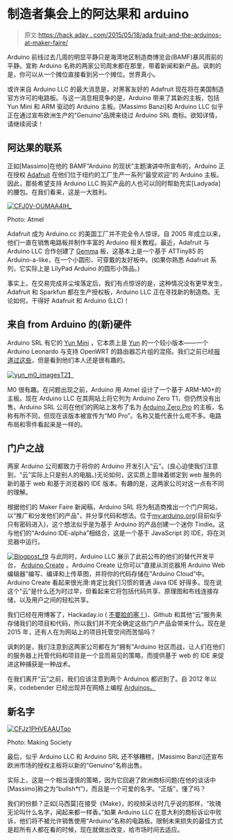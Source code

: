 # 制造者集会上的阿达果和 arduino

> 原文:[https://hack aday . com/2015/05/18/ada fruit-and-the-arduinos-at-maker-faire/](https://hackaday.com/2015/05/18/adafruit-and-the-arduinos-at-maker-faire/)

Arduino 前线过去几周的明显平静只是海湾地区制造商博览会(BAMF)暴风雨前的平静。宣称 Arduino 名称的两家公司周末都在那里，带着新闻和新产品。讽刺的是，你可以从一个摊位直接看到另一个摊位。世界真小。

或许来自 Arduino LLC 的最大消息是，对黑客友好的 Adafruit 现在将在美国制造官方许可的电路板。与这一消息相竞争的是，Arduino 带来了其新的主板，包括 Yun Mini 和 ARM 驱动的 Arduino 主板。[Massimo Banzi]和 Arduino LLC 似乎正在通过宣布欧洲生产的“Genuino”品牌来绕过 Arduino SRL 商标。欲知详情，请继续阅读！

## 阿达果的联系

正如[Massimo]在他的 BAMF“Arduino 的现状”主题演讲中所宣布的，Arduino 正在授权 [Adafruit](http://www.adafruit.com) 在他们位于纽约的工厂生产一系列“最受欢迎”的 Arduino 主板。因此，那些希望支持 Arduino LLC 购买产品的人也可以同时帮助充实[Ladyada]的腰包。在我们看来，这是一大胜利。

[![CFJ0V-OUMAA4IH_](../Images/f46227427a7b85c2069b843ddda47e3d.png)](https://hackaday.com/wp-content/uploads/2015/05/cfj0v-oumaa4ih_.jpg)

Photo: Atmel

Adafruit 成为 Arduino.cc 的美国工厂并不完全令人惊讶。自 2005 年成立以来，他们一直在销售电路板并制作丰富的 Arduino 相关教程。最近，Adafruit 与 Arduino LLC 合作创建了 [Gemma](https://www.adafruit.com/products/2470) 板，这基本上是一个基于 ATTiny85 的 Arduino-a-like，在一个小圆形、可穿戴的友好板中。(如果你熟悉 Adafruit 系列，它实际上是 LilyPad Arduino 的圆形小饰品。)

事实上，在交易完成并尘埃落定后，我们有点惊讶的是，这种情况没有更早发生，Adafruit 和 Sparkfun 都在生产授权板，Arduino LLC 正在寻找新的制造商。无论如何，干得好 Adafruit 和 Arduino (LLC)！

## 来自 from Arduino 的(新)硬件

Arduino SRL 有它的 [Yun Mini](http://arduino.org/products/arduino-yun-mini) ，它本质上是 [Yun](http://hackaday.com/2013/09/12/the-arduino-yun-yun-means-cloud/) 的一个较小版本——一个 Arduino Leonardo 与支持 OpenWRT 的路由器芯片组的混搭。我们之前已经[报道过这些](http://hackaday.com/2015/03/12/arduino-v-arduino-part-ii)，但是看到他们本人还是很有趣的。

[![yun_m0_images](../Images/10f44c818dd6e7f5e52fb7f20201b3f2.png)T2】](https://hackaday.com/wp-content/uploads/2015/05/yun_m0_images.jpg)

M0 很有趣。在问题出现之前，Arduino 用 Atmel 设计了一个基于 ARM-M0+的主板。现在 Arduino LLC 在其网站上将它列为 Arduino Zero T1，但仍然没有出售。Arduino SRL 公司在他们的网站上发布了名为 [Arduino Zero Pro](http://www.arduino.org/products/arduino-zero-pro) 的主板，名称有所不同，但现在该版本被宣传为“M0 Pro”。名称又能代表什么呢不多。电路布局和零件看起来是一样的。

## 门户之战

两家 Arduino 公司都致力于将你的 Arduino 开发引入“云”。(良心迫使我们注意到，“云”实际上只是别人的电脑。)无论如何，这实质上意味着绑定到 web 服务的新的基于 web 和基于浏览器的 IDE 版本。有趣的是，这两家公司对这一点有不同的理解。

根据他们的 Maker Faire 新闻稿，Arduino SRL 将为制造商推出一个门户网站，以“推广和分发他们的产品”，并分享代码和想法。位于[my.arduino.org](http://my.arduino.org)(目前似乎只有密码进入)，这个想法似乎是为基于 Arduino 的产品创建一个迷你 Tindie。这与他们的“Arduino IDE-alpha”相结合，这是一个基于 JavaScript 的 IDE，将在浏览器中运行。

[![Blogpost_f9](../Images/2f7ce49db75f0f434c455b1333bcc002.png)](https://hackaday.com/wp-content/uploads/2015/05/blogpost_f9.png) 与此同时，Arduino LLC 展示了此前公布的他们的替代开发平台， [Arduino Create](http://blog.arduino.cc/2015/05/05/sneak-peak-arduino-create/) 。Arduino Create 让你可以“直接从浏览器用 Arduino Web 编辑器”编写、编译和上传草图，并将你的代码存储在“Arduino Cloud”中。Arduino Create 看起来很光滑:肯定比我们习惯的普通 Java IDE 好得多。现在说这个“云”是什么还为时过早，但看起来它将包括代码共享、原理图和布线连接存储，以及用户之间的轻松共享。

我们已经在用博客了，Hackaday.io ( [不要脸的塞！](http://hackaday.io))、Github 和其他“云”服务来存储我们的项目和代码，所以我们并不完全确定这些门户产品会带来什么。现在是 2015 年，还有人在为网站上的项目托管空间而苦恼吗？

讽刺的是，我们注意到这两家公司都在为“拥有”Arduino 社区而战，让人们在他们的服务器上托管代码和项目是一个显而易见的策略，而提供基于 web 的 IDE 来促进这种捕获是一种战术。

在我们离开“云”之前，我们应该注意到两个 Arduinos 都迟到了。自 2012 年以来，codebender 已经出现并在网络上编程 [Arduinos。](http://hackaday.com/2012/07/01/codebender-an-online-arduino-ide/)

## 新名字

[![CFJz1PHVEAAUTqo](../Images/c7fff614322e428b03feb7d7d1703aa0.png)](https://hackaday.com/wp-content/uploads/2015/05/cfjz1phveaautqo.jpg)

Photo: Making Society

最后，似乎 Arduino LLC 和 Arduino SRL 还不够糟糕，[Massimo Banzi]还宣布欧洲市场的授权主板将以新的“Genuino”名称出售。

实际上，这是一个相当谨慎的策略，因为它回避了欧洲商标问题(在他的谈话中[Massimo]称之为“bullsh*t”)，而且是一个可爱的名字。“正版”，懂了吗？

我们的份额？正如[马西莫]在接受《Make》，的视频采访时几乎说的那样，“玫瑰无论叫什么名字，闻起来都一样香。”如果 Arduino LLC 在意大利的商标诉讼中败诉，他们将不被允许销售使用“Arduino”名称的电路板。限制未来损失的最佳方式是趁所有人都在看的时候，现在就做出改变，给市场时间去适应。